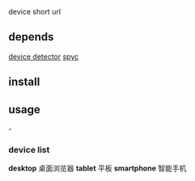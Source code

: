 device short url 

## depends 

[device detector](https://github.com/matomo-org/device-detector/)
[spyc](https://github.com/mustangostang/spyc)


## install


## usage

<short URL>-<device>


### device list

**desktop** 桌面浏览器
**tablet** 平板 
**smartphone** 智能手机

